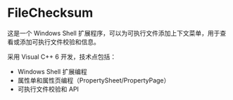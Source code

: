 # FileChecksum

这是一个 Windows Shell 扩展程序，可以为可执行文件添加上下文菜单，用于查看或添加可执行文件校验和信息。

采用 Visual C++ 6 开发，技术点包括：

+ Windows Shell 扩展编程
+ 属性单和属性页编程（PropertySheet/PropertyPage）
+ 可执行文件校验和 API
